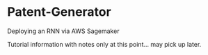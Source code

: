 # Patent-Generator
Deploying an RNN via AWS Sagemaker

Tutorial information with notes only at this point... may pick up later.

